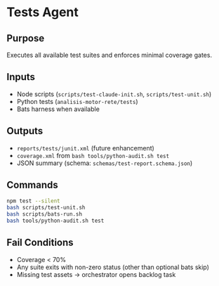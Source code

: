 # Tests Agent

## Purpose

Executes all available test suites and enforces minimal coverage gates.

## Inputs

- Node scripts (`scripts/test-claude-init.sh`, `scripts/test-unit.sh`)
- Python tests (`analisis-motor-rete/tests`)
- Bats harness when available

## Outputs

- `reports/tests/junit.xml` (future enhancement)
- `coverage.xml` from `bash tools/python-audit.sh test`
- JSON summary (schema: `schemas/test-report.schema.json`)

## Commands

```bash
npm test --silent
bash scripts/test-unit.sh
bash scripts/bats-run.sh
bash tools/python-audit.sh test
```

## Fail Conditions

- Coverage < 70%
- Any suite exits with non-zero status (other than optional bats skip)
- Missing test assets -> orchestrator opens backlog task
